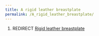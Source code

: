 ```yaml
---
title: A rigid leather breastplate
permalink: /A_rigid_leather_breastplate/
---
```


1.  REDIRECT [Rigid leather
    breastplate](Rigid_leather_breastplate "wikilink")